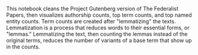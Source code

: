 This notebook cleans the Project Gutenberg version of The Federalist Papers, then visualizes authorship counts, top term counts, and top named entity counts. Term counts are created after "lemmatizing" the texts. Lemmatization is a process that reduces words to their essential forms, or "lemmas." Lemmatizing the text, then counting the lemmas instead of the original terms, reduces the number of variants of a base term that show up in the counts.
